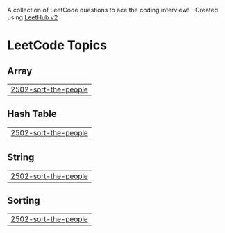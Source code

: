 A collection of LeetCode questions to ace the coding interview! - Created using [LeetHub v2](https://github.com/arunbhardwaj/LeetHub-2.0)
<!---LeetCode Topics Start-->
# LeetCode Topics
## Array
|  |
| ------- |
| [2502-sort-the-people](https://github.com/yoni2z/A2SV-community/tree/master/2502-sort-the-people) |
## Hash Table
|  |
| ------- |
| [2502-sort-the-people](https://github.com/yoni2z/A2SV-community/tree/master/2502-sort-the-people) |
## String
|  |
| ------- |
| [2502-sort-the-people](https://github.com/yoni2z/A2SV-community/tree/master/2502-sort-the-people) |
## Sorting
|  |
| ------- |
| [2502-sort-the-people](https://github.com/yoni2z/A2SV-community/tree/master/2502-sort-the-people) |
<!---LeetCode Topics End-->